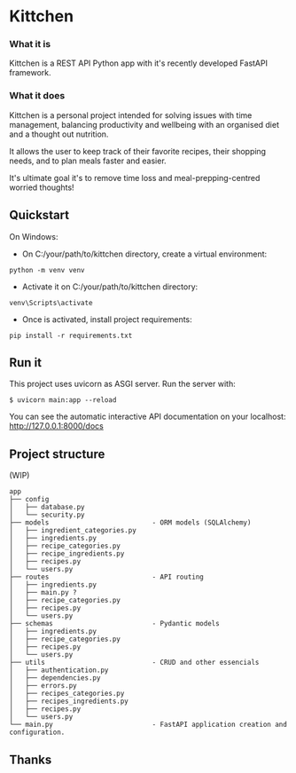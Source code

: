 # Kittchen

### What it is
Kittchen is a REST API Python app with it's recently developed FastAPI framework.

### What it does
Kittchen is a personal project intended for solving issues with time management, balancing productivity and wellbeing with an organised diet and a thought out nutrition.

It allows the user to keep track of their favorite recipes, their shopping needs, and to plan meals faster and easier.

It's ultimate goal it's to remove time loss and meal-prepping-centred worried thoughts!

## Quickstart
On Windows:

* On C:/your/path/to/kittchen directory, create a virtual environment:

```
python -m venv venv
```

* Activate it on C:/your/path/to/kittchen directory:

```
venv\Scripts\activate
```

* Once is activated, install project requirements:

```
pip install -r requirements.txt
```

## Run it
This project uses uvicorn as ASGI server. Run the server with:

```
$ uvicorn main:app --reload
```

You can see the automatic interactive API documentation on your localhost: http://127.0.0.1:8000/docs

## Project structure
(WIP)

    app
    ├── config
    │   ├── database.py
    │   └── security.py 
    ├── models                          - ORM models (SQLAlchemy) 
    │   ├── ingredient_categories.py
    │   ├── ingredients.py
    │   ├── recipe_categories.py
    │   ├── recipe_ingredients.py
    │   ├── recipes.py
    │   └── users.py
    ├── routes                          - API routing
    │   ├── ingredients.py
    │   ├── main.py ?
    │   ├── recipe_categories.py
    │   ├── recipes.py
    │   └── users.py
    ├── schemas                         - Pydantic models
    │   ├── ingredients.py
    │   ├── recipe_categories.py
    │   ├── recipes.py
    │   └── users.py
    ├── utils                           - CRUD and other essencials
    │   ├── authentication.py
    │   ├── dependencies.py
    │   ├── errors.py
    │   ├── recipes_categories.py
    │   ├── recipes_ingredients.py
    │   ├── recipes.py
    │   └── users.py
    └── main.py                         - FastAPI application creation and configuration.


## Thanks
